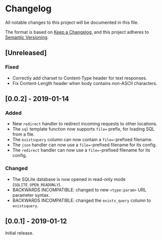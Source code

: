 # Changelog
All notable changes to this project will be documented in this file.

The format is based on [Keep a Changelog](https://keepachangelog.com/en/1.0.0/),
and this project adheres to [Semantic Versioning](https://semver.org/spec/v2.0.0.html).

## [Unreleased]

### Fixed

- Correctly add charset to Content-Type header for text responses.
- Fix Content-Length header when body contains non-ASCII characters.

## [0.0.2] - 2019-01-14

### Added
- New `redirect` handler to redirect incoming requests to other locations.
- The `sql` template function now supports `file=` prefix, for loading SQL from a file.
- The `existsquery` column can now contain a `file=`-prefixed filename.
- The `json` handler can now use a `file=`-prefixed filename for its config.
- The `redirect` handler can now use a `file=`-prefixed filename for its config.

### Changed
- The SQLite database is now opened in read-only mode (`SQLITE_OPEN_READONLY`).
- BACKWARDS INCOMPATIBLE: changed to new `<type:param>` URL parameter syntax.
- BACKWARDS INCOMPATIBLE: changed the `exists_query` column to `existsquery`.


## [0.0.1] - 2019-01-12

Initial release.
